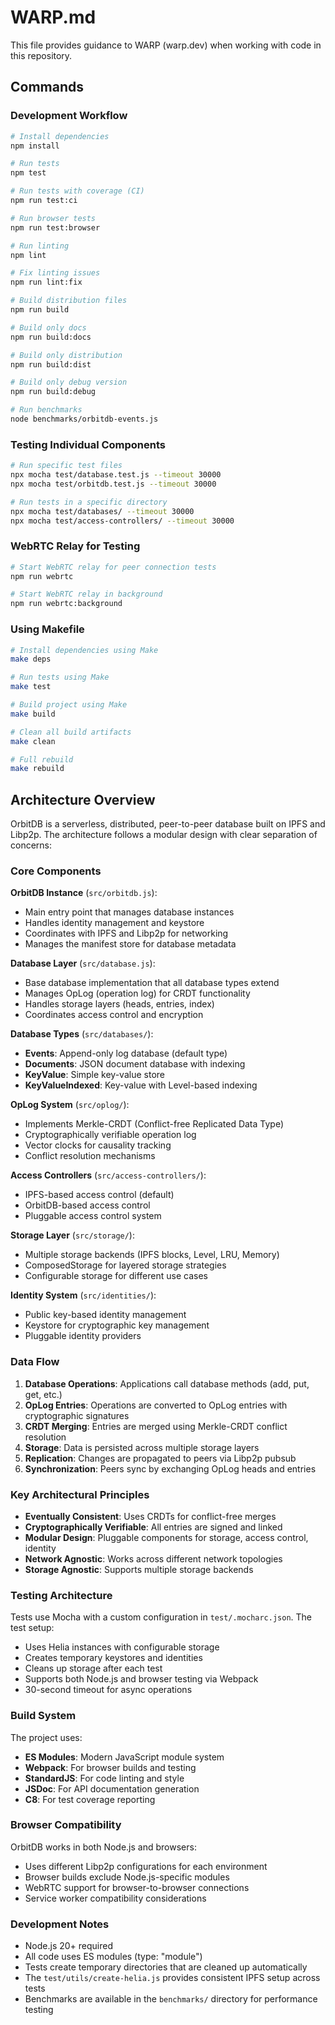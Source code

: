 # WARP.md

This file provides guidance to WARP (warp.dev) when working with code in this repository.

## Commands

### Development Workflow
```bash
# Install dependencies
npm install

# Run tests
npm test

# Run tests with coverage (CI)
npm run test:ci

# Run browser tests
npm run test:browser

# Run linting
npm lint

# Fix linting issues
npm run lint:fix

# Build distribution files
npm run build

# Build only docs
npm run build:docs

# Build only distribution
npm run build:dist

# Build only debug version
npm run build:debug

# Run benchmarks
node benchmarks/orbitdb-events.js
```

### Testing Individual Components
```bash
# Run specific test files
npx mocha test/database.test.js --timeout 30000
npx mocha test/orbitdb.test.js --timeout 30000

# Run tests in a specific directory
npx mocha test/databases/ --timeout 30000
npx mocha test/access-controllers/ --timeout 30000
```

### WebRTC Relay for Testing
```bash
# Start WebRTC relay for peer connection tests
npm run webrtc

# Start WebRTC relay in background
npm run webrtc:background
```

### Using Makefile
```bash
# Install dependencies using Make
make deps

# Run tests using Make
make test

# Build project using Make
make build

# Clean all build artifacts
make clean

# Full rebuild
make rebuild
```

## Architecture Overview

OrbitDB is a serverless, distributed, peer-to-peer database built on IPFS and Libp2p. The architecture follows a modular design with clear separation of concerns:

### Core Components

**OrbitDB Instance** (`src/orbitdb.js`):
- Main entry point that manages database instances
- Handles identity management and keystore
- Coordinates with IPFS and Libp2p for networking
- Manages the manifest store for database metadata

**Database Layer** (`src/database.js`):
- Base database implementation that all database types extend
- Manages OpLog (operation log) for CRDT functionality
- Handles storage layers (heads, entries, index)
- Coordinates access control and encryption

**Database Types** (`src/databases/`):
- **Events**: Append-only log database (default type)
- **Documents**: JSON document database with indexing
- **KeyValue**: Simple key-value store
- **KeyValueIndexed**: Key-value with Level-based indexing

**OpLog System** (`src/oplog/`):
- Implements Merkle-CRDT (Conflict-free Replicated Data Type)
- Cryptographically verifiable operation log
- Vector clocks for causality tracking
- Conflict resolution mechanisms

**Access Controllers** (`src/access-controllers/`):
- IPFS-based access control (default)
- OrbitDB-based access control
- Pluggable access control system

**Storage Layer** (`src/storage/`):
- Multiple storage backends (IPFS blocks, Level, LRU, Memory)
- ComposedStorage for layered storage strategies
- Configurable storage for different use cases

**Identity System** (`src/identities/`):
- Public key-based identity management
- Keystore for cryptographic key management
- Pluggable identity providers

### Data Flow

1. **Database Operations**: Applications call database methods (add, put, get, etc.)
2. **OpLog Entries**: Operations are converted to OpLog entries with cryptographic signatures
3. **CRDT Merging**: Entries are merged using Merkle-CRDT conflict resolution
4. **Storage**: Data is persisted across multiple storage layers
5. **Replication**: Changes are propagated to peers via Libp2p pubsub
6. **Synchronization**: Peers sync by exchanging OpLog heads and entries

### Key Architectural Principles

- **Eventually Consistent**: Uses CRDTs for conflict-free merges
- **Cryptographically Verifiable**: All entries are signed and linked
- **Modular Design**: Pluggable components for storage, access control, identity
- **Network Agnostic**: Works across different network topologies
- **Storage Agnostic**: Supports multiple storage backends

### Testing Architecture

Tests use Mocha with a custom configuration in `test/.mocharc.json`. The test setup:
- Uses Helia instances with configurable storage
- Creates temporary keystores and identities
- Cleans up storage after each test
- Supports both Node.js and browser testing via Webpack
- 30-second timeout for async operations

### Build System

The project uses:
- **ES Modules**: Modern JavaScript module system
- **Webpack**: For browser builds and testing
- **StandardJS**: For code linting and style
- **JSDoc**: For API documentation generation
- **C8**: For test coverage reporting

### Browser Compatibility

OrbitDB works in both Node.js and browsers:
- Uses different Libp2p configurations for each environment
- Browser builds exclude Node.js-specific modules
- WebRTC support for browser-to-browser connections
- Service worker compatibility considerations

### Development Notes

- Node.js 20+ required
- All code uses ES modules (type: "module")
- Tests create temporary directories that are cleaned up automatically
- The `test/utils/create-helia.js` provides consistent IPFS setup across tests
- Benchmarks are available in the `benchmarks/` directory for performance testing
